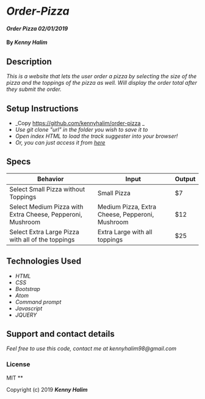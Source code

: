 # _Order-Pizza_

#### _Order Pizza 02/01/2019_

#### By _**Kenny Halim**_

## Description
_This is a website that lets the user order a pizza by selecting the size of the pizza and the toppings of the pizza as well. Will display the order total after they submit the order._

## Setup Instructions
* _Copy https://github.com/kennyhalim/order-pizza _
* _Use git clone "url" in the folder you wish to save it to_
* _Open index HTML to load the track suggester into your browser!_
* _Or, you can just access it from [here](https://kennyhalim.github.io/order-pizza)_

## Specs
|Behavior   |Input   |Output   |
|---|---|---|
| Select Small Pizza without Toppings  | Small Pizza   | $7  |
| Select Medium Pizza with Extra Cheese, Pepperoni, Mushroom  | Medium Pizza, Extra Cheese, Pepperoni, Mushroom  | $12  |
| Select Extra Large Pizza with all of the toppings  | Extra Large with all toppings  | $25  |


## Technologies Used
* _HTML_
* _CSS_
* _Bootstrap_
* _Atom_
* _Command prompt_
* _Javascript_
* _JQUERY_

## Support and contact details
_Feel free to use this code, contact me at kennyhalim98@gmail.com_

### License
MIT
**

Copyright (c) 2019 **_Kenny Halim_**
